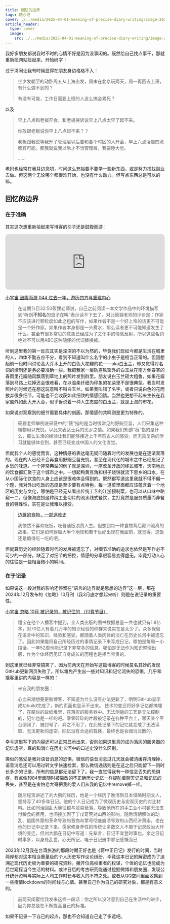```yaml
---
title: 回忆的边界
tags: 随心记
cover: ./../media/2025-04-01-meaning-of-precise-diary-writing/image-20250405233916753.png
article_header:
  type: cover
  image: 
    src: ./../media/2025-04-01-meaning-of-precise-diary-writing/image-20250405233954107.png
---
```


我好多朋友都说我时不时的心情不好是因为没事闲的。既然给自己找点事干，那就重新把网站捡起来，开始码字！

<!--more-->

过于清闲让我有时候显得在朋友身边格格不入：

> 坐夕发朝至的动卧周五从上海出发，周末在北京玩两天，周一再回去上班，有什么做不到的？
>
> 有没有可能，工作日需要上班的人这么搞会累死？

以及

> 早上八点和老板开会，和老板哭诉说早上八点太早了起不来。
>
> 你敢跟老板说你早上八点起不来？？
>
> 老板跟我说等我升了管理层以后要和各个时区的人开会，早上六点凌晨四点都有可能。那我就说我以后才不当管理层，我要睡大觉。
>
> ……

老妈也经常在我耳边念叨，时间这么充裕要不要学一些新东西，或是努力找找副业去做。但这两个无论哪个都很难开始，也没有什么动力。但写点东西总是可以的嘛。

## 回忆的边界

### 在于准确

其实这次想重新拾起来写博客的引子还是鼓腹而游：

<iframe allow="autoplay *; encrypted-media *; fullscreen *; clipboard-write" frameborder="0" height="175" style="width:100%;max-width:660px;overflow:hidden;border-radius:10px;" sandbox="allow-forms allow-popups allow-same-origin allow-scripts allow-storage-access-by-user-activation allow-top-navigation-by-user-activation" src="https://embed.podcasts.apple.com/cn/podcast/044-%E8%BF%87%E5%8E%BB%E4%B8%80%E5%B9%B4-%E6%B8%B8%E5%8E%86%E5%9B%9B%E6%96%B9%E4%B8%8E%E9%87%8D%E5%BB%BA%E5%86%85%E5%BF%83/id1525513899?i=1000685489891"></iframe>

[小宇宙 鼓腹而游 044 过去一年，游历四方与重建内心](https://www.xiaoyuzhoufm.com/episode/6795ead47a72f90b102f240a)

> 在这期节目32:50筱狸老师说，自己之前阅读一本文学作品中的环境描写到“听到**不知名**的虫子在叫”表示读不下去了。对此筱狸老师的评价是：作家不应该进行颗粒度如此之粗的写作，如果作者不是一个好上帝的话更不可能是一个好作家。如果作者本身都是一头雾水，那么读者更不可能知道发生了什么。甚至有很多常见的意象已经成为了文化中的情感反射，所以这些名词绝对不可以用ABC这种随便的代词替换掉。

听到这里我的第一反应其实是深深的不以为然的，毕竟我们现如今都是生活在城里的人，四体不勤五谷不分，看到不知道叫什么名字的小虫子是相当正常的。但回想起前一段时间讨论高大乔木上开的白色大花瓣的花——aka白玉兰，却又觉得对名词的控制还是务必要准确一些。我把我家一层防盗铁窗外的白玉兰在南方倒春寒的春雨里花瓣随风飘落到草地上的照片发到群里。朋友说白玉兰硕大粗鲁，如果花瓣落到马路上烂掉还会很难看，在以温柔纤细为印象的花朵里不是很典型。我当时发照片的时候还在想这玩意叫不叫白玉兰。如果我叫错了名字，或者只说白色的花而放弃很多细节，可能也不会收获如此细致的情感回馈。当然也更想不起来生长在我家窗外如此大开大合，似乎诉说着一种人生态度的白玉兰，就是上海的市花。

如果说对观察到的细节需要具体的刻画，那情感的共鸣则是更为特殊的。

> 筱狸老师举例说采薇中的“薇”指的是当时很常见的野豌豆苗，人们采集这种植物用以充饥，以此来表达士兵的思乡之情。如果我们知道“薇”指的是什么，那么生活的经验让我们能够接近上千年前古人的感受，而无需复杂的学习就能够体会到，甚至已经变成中国人的文化直觉。

但就我个人的感觉而言，这种情感的表达毫无疑问随着时代的发展也是在逐渐衰落的。现在的人已经不会再食用野豌豆苗充饥，甚至在现代化的城市之中已经忘记了乡愁的味道。一个非常典型的例子就是深圳，一座改革开放的移民城市，天南地北的饮食都汇聚于这个城市之中。一想起鸭黄豆角和棋子烧饼就流下思乡的口水，在从小国际化饮食的人身上应该是很难体会得到的。既然都写道这里我就不得不偏一个题，我对外出吃饭的态度是至少要有点特色，每一道菜里面都应该蕴含着一个地区的历史与文化，哪怕是已经无从看出传统工艺的江浙预制菜，也可以从口味中略窥一二。但像海底捞这种纯工业切片的流水线式餐饮，主打竟然是服务质量而非餐食的特殊性，实在是让我难以接受。

> [边疆的食物，一部逃难史](https://m.weibo.cn/status/5107129400950843)
>
> 我依然不喜欢吃饭，吃普通饭浪费人生。但想到每一种食物背后颠沛流离的故事，它们是如何穿越大半个地球和若干世纪出现在我面前，就觉得，这饭还是值得吃一吃的吧。

但就算历史的经验随着时代的发展被遗忘了，对细节准确的追求也依然是写作必不可少的一部分。缺乏了对细节的把控，情感的分享很容易变得虚无。毕竟打动人心的往往是一些相当微小的瞬间。

### 在于记录

如果说这一段对我的影响还停留在“语言的边界就是思想的边界”这一层，那在2024年12月发布的《忽略》10月刊（我3月底才想起来听）则是在说记录的重要性。

[小宇宙 忽略 10月 被记录的，被记住的 （付费节目）](https://www.xiaoyuzhoufm.com/episode/675c08a37d8426f692d9e78c)

> 程宝在他个人播客中提到，全人类出版的图书数据总量一共也就只有1.8亿本，对70亿人有着几万年的知识经验的种群来说实在是太少了。众多保留在语言中的知识、经验和感受，都随着人类肉体的消亡在历史长河中被遗忘了。因此如果能将自己所经历过的事情记录下来写成日记，哪怕是每周一小段话，一年52周也能记录下非常多的信息。哪怕是无法作为知识整理出版，作为个体经历见证自身成长的历程也是相当宝贵的。

到这里就已经非常搞笑了，因为前两天在开始写这篇博客的时候莫名其妙的发现GitHub更新网页失败了。所以难免产生出一些对知识和记忆流失的恐惧，几乎和播客里讲的内容是一样的：

> 来自我的朋友圈：
>
> 心血来潮想要更新博客，不知道为什么没有办法更新了，明明GitHub显示成功build完成了，新的页面也显示不出来。
> 技术的变迁将好多记忆都掩埋了，在腐烂的故纸堆里，在落灰的服务器中。无法测量的工艺是无法控制的，记忆也是一样的吧。零零碎碎的片段被记录在各种平台上，哪天某个平台倒闭了、被封号了、弃之不用了，在此处记录下的记忆就变成了无法读取、无法更新的虚空。回忆没有合适的载体，最终也是会烟消云散的。

幸亏这里写下的内容还可以正常显示出来，否则如果这里真的成为落灰的服务器的记忆虚空，真的和消亡在历史长河中的口述史没什么区别。

类似的感受是我对语音消息的恐惧，微信的语音消息过几天就会被清缓存清理掉，语音消息还可以用过转文字快速检索，那么微信通话则是在这之后只能留下一则时长多少的记录，所有的信息都无法留下了。我一直觉得我有一种信息丢失的恐惧症，有点像1984里面随时被篡改的不正确历史记忆一样提防着聊天记录和记忆的丢失，甚至是在害怕老大哥把我的爱人们从我的记忆中remove掉一样。

> 随后程宝讲述了刘大鹏的经历，他是一个经历了晚清到日本侵略时期文人，坚持写了40多年日记。他的个人日记成为了微观历史与宏观历史的对比材料。比如同治回乱大量征粮与贸易衰落，导致他所在的手工业小村镇无法支付粮食的费用，也间接加剧了丁戊奇荒对山西的影响。随后清朝解体的动乱、俄国外蒙的革命导致的晋商和票号彻底崩溃导致的山西经济萧条，也在他的日记中记录下来。儒家修身养性的传统让多数文人不屑于记录政治大环境的变迁，但刘大鹏在日记中写道：先辈言，日记不宜登时事也。余之日记时事多，以身处乱世，心无所记，唯于日记册中寥记感慨而已

2023年12月我在台湾旅游的那段时期正好也是《蒋中正日记》发行的时间，当时两岸都对这本相当重量级的个人历史写作议论纷纷，毕竟这本日记的解密成为了追溯近现代历史极为重要的研究资料。撇开位高权重者的权谋，个体的记忆也能成为后世窥探当今生活的材料。或许日后的考古研究能通过挖掘微博和朋友圈，发现公开统计资料与实际上人均工作时长与收入的不符之处。或者从QQ空间里面收集到一些疫情lockdown的时间线与心情。甚至自己作为自己的研究对象，都是有意义的。

> 前两天闺蜜给我发来这样一段话：你之所以没注意到自己在生活中的进步，因为你总是在不断提高自己的标准。

如果不记录一下自己的起点，那也不会知道自己走了多远吧。

